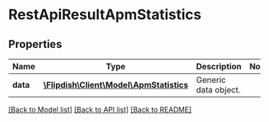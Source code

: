 # RestApiResultApmStatistics

## Properties
Name | Type | Description | Notes
------------ | ------------- | ------------- | -------------
**data** | [**\Flipdish\Client\Model\ApmStatistics**](ApmStatistics.md) | Generic data object. | 

[[Back to Model list]](../README.md#documentation-for-models) [[Back to API list]](../README.md#documentation-for-api-endpoints) [[Back to README]](../README.md)


